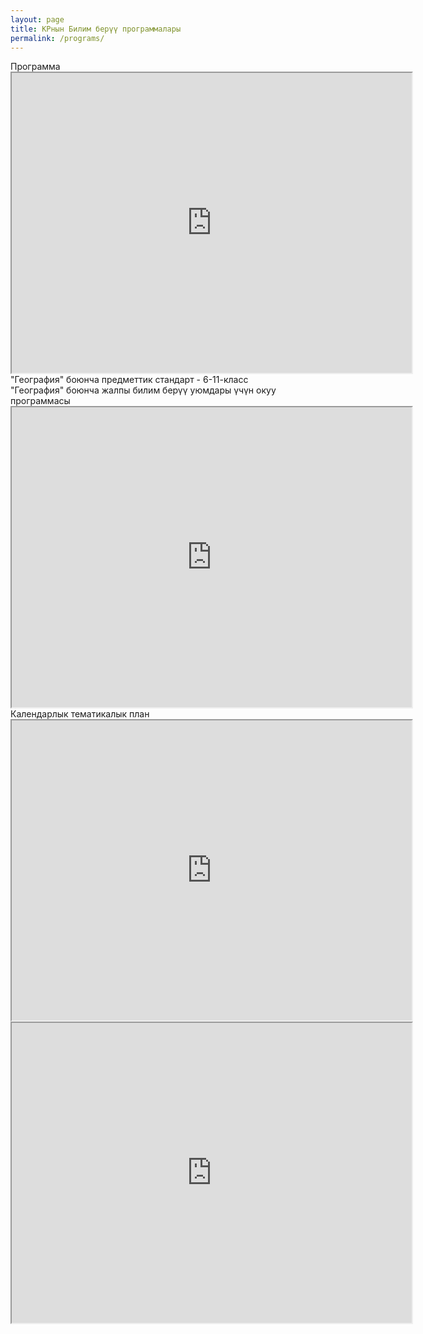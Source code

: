 ```yaml
---
layout: page
title: КРнын Билим берүү программалары
permalink: /programs/
---
```


<div class="margin-bottom">
    <div class="red-small-header">
        Программа
    </div>
    <div class="drive-wrap">
        <iframe  loading="lazy" class="drive" src="https://drive.google.com/file/d/1zcFkcSyGWt_h-LZ1heE1IrPI6yGOh3cB/preview" width="640" height="480" allow="autoplay"></iframe>
    </div>
</div>

<div class="margin-bottom">
    <div class="red-small-header">"География" боюнча предметтик стандарт - 6-11-класс</div>
</div>

<div class="margin-bottom">
    <div class="red-small-header">
        "География" боюнча жалпы билим берүү уюмдары үчүн окуу программасы
    </div>
    <div class="drive-wrap">
        <iframe  loading="lazy"  class="drive" src="https://drive.google.com/file/d/1SF9MPtXDlhRpG2sfmgSnKqbSoCtMVpjq/preview" width="640" height="480" allow="autoplay"></iframe>
    </div>
<div>

<div class="margin-top">
    <div class="red-small-header">Календарлык тематикалык план</div>
    <div class="iframe-container">
        <div class="drive-wrap">
            <iframe loading="lazy"   class="drive" src="https://drive.google.com/file/d/16ukSW_DN54Mk6f254mG8kBfD7nS0eyGS/preview" width="640" height="480" allow="autoplay"></iframe>
        </div>
        <div class="drive-wrap">
            <iframe  loading="lazy"  class="drive" src="https://drive.google.com/file/d/1OSaGdbQhuBCoehbN4WGOdORCAEOmxwX5/preview" width="640" height="480" allow="autoplay"></iframe>
        </div>
    </div>
</div>